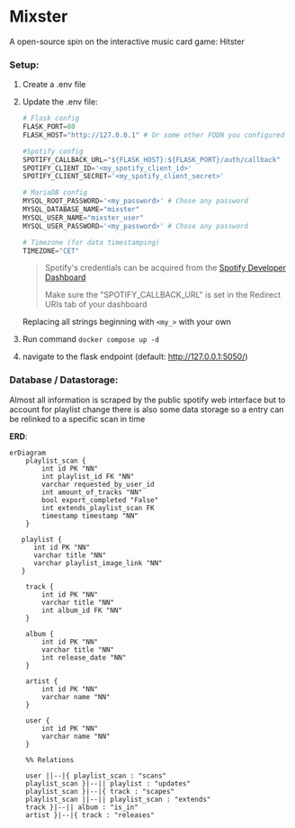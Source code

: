 # Mixster
A open-source spin on the interactive music card game: Hitster

### Setup:

1. Create a .env file


2. Update the .env file:

   ```python
   # Flask config
   FLASK_PORT=80
   FLASK_HOST="http://127.0.0.1" # Or some other FQDN you configured
   
   #Spotify config
   SPOTIFY_CALLBACK_URL="${FLASK_HOST}:${FLASK_PORT}/auth/callback"
   SPOTIFY_CLIENT_ID='<my_spotify_client_id>'
   SPOTIFY_CLIENT_SECRET='<my_spotify_client_secret>'
   
   # MariaDB config
   MYSQL_ROOT_PASSWORD='<my_password>' # Chose any password
   MYSQL_DATABASE_NAME="mixster"
   MYSQL_USER_NAME="mixster_user"
   MYSQL_USER_PASSWORD='<my_password>' # Chose any password
   
   # Timezone (for data timestamping)
   TIMEZONE="CET"
   ```
   
   > Spotify's credentials can be acquired from the [Spotify Developer Dashboard](https://developer.spotify.com/dashboard)
   >
   > Make sure the "SPOTIFY_CALLBACK_URL" is set in the Redirect URIs tab of your dashboard
   
   Replacing all strings beginning with `<my_>` with your own
   

3. Run command `docker compose up -d`


4. navigate to the flask endpoint (default: http://127.0.0.1:5050/)

### Database / Datastorage:

Almost all information is scraped by the public spotify web interface but to account for playlist change there is also some data storage so a entry can be relinked to a specific scan in time

**ERD**:

```mermaid
erDiagram
    playlist_scan {
        int id PK "NN"
        int playlist_id FK "NN"
        varchar requested_by_user_id
        int amount_of_tracks "NN"
        bool export_completed "False"
        int extends_playlist_scan FK
        timestamp timestamp "NN"
    }

   playlist {
      int id PK "NN"
      varchar title "NN"
      varchar playlist_image_link "NN"
   }
    
    track {
        int id PK "NN"
        varchar title "NN"
        int album_id FK "NN"
    }
    
    album {
        int id PK "NN"
        varchar title "NN"
        int release_date "NN"
    }
    
    artist {
        int id PK "NN"
        varchar name "NN"
    }
    
    user {
        int id PK "NN"
        varchar name "NN"
    }
    
    %% Relations
    
    user ||--|{ playlist_scan : "scans"
    playlist_scan }|--|| playlist : "updates"
    playlist_scan }|--|{ track : "scapes"
    playlist_scan ||--|| playlist_scan : "extends"
    track }|--|| album : "is_in"
    artist }|--|{ track : "releases"
    
```